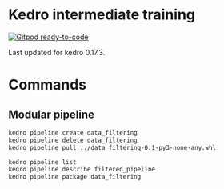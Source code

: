 # Kedro intermediate training

[![Gitpod ready-to-code](https://img.shields.io/badge/Gitpod-ready--to--code-blue?logo=gitpod)](https://gitpod.io/#https://github.com/AntonyMilneQB/kedro-intermediate-training)

Last updated for kedro 0.17.3.

# Commands

## Modular pipeline

```bash
kedro pipeline create data_filtering
kedro pipeline delete data_filtering
kedro pipeline pull ../data_filtering-0.1-py3-none-any.whl

kedro pipeline list
kedro pipeline describe filtered_pipeline
kedro pipeline package data_filtering
```
